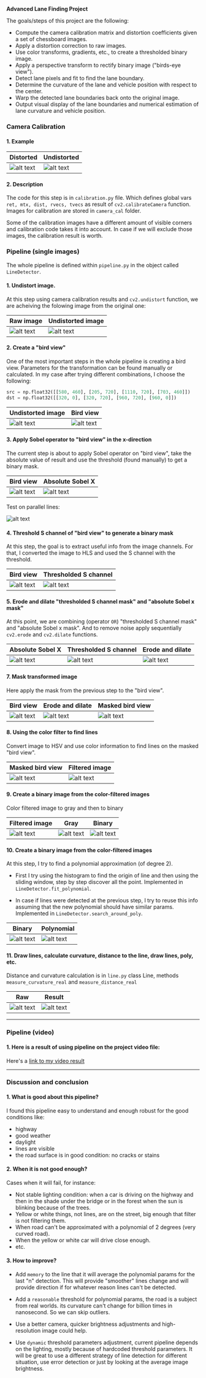 **Advanced Lane Finding Project**

The goals/steps of this project are the following:

* Compute the camera calibration matrix and distortion coefficients given a set of chessboard images.
* Apply a distortion correction to raw images.
* Use color transforms, gradients, etc., to create a thresholded binary image.
* Apply a perspective transform to rectify binary image ("birds-eye view").
* Detect lane pixels and fit to find the lane boundary.
* Determine the curvature of the lane and vehicle position with respect to the center.
* Warp the detected lane boundaries back onto the original image.
* Output visual display of the lane boundaries and numerical estimation of lane curvature and vehicle position.

[//]: # (Image References)

[distorted_img]: ./output_images/distorted.jpg "Distorted"
[undistorted_img]: ./output_images/undistorted.jpg "Undistorted"
[raw_image]: ./test_images/test3.jpg "Raw image"
[undistorted_image]: ./output_images/undistorted_image.jpg "Undistorted image"
[transformed_image]: ./output_images/transformed_image.jpg "Bird view"
[binary_output_sobel_x]: ./output_images/binary_output_sobel_x.jpg "Binary Sobel X"
[binary_s]: ./output_images/binary_s.jpg "Binary S channel"
[dilation]: ./output_images/dilation.jpg "Erode and Dilate"
[masked_transformed_image]: ./output_images/masked_transformed_image.jpg "Masked transformed image"
[filtered_image]: ./output_images/filtered_image.jpg "Color filtered image"
[gray]: ./output_images/gray.jpg "Gray"
[binary]: ./output_images/binary.jpg "Binary"
[out_image]: ./output_images/out_image.jpg "Output image"
[result]: ./output_images/result.jpg "Result"
[bird_view_straight_lines]: ./output_images/bird_view_straight_lines.jpg "Result"
[project_video]: ./output_images/project_video.mp4 "Project video"


### Camera Calibration

#### 1. Example

| Distorted  | Undistorted  |
|---|---|
| ![alt text][distorted_img]  | ![alt text][undistorted_img]  |

#### 2. Description

The code for this step is in `calibration.py` file. Which defines global vars `ret, mtx, dist, rvecs, tvecs` as result of `cv2.calibrateCamera` function. Images for calibration are stored in `camera_cal` folder. 

Some of the calibration images have a different amount of visible corners and calibration code takes it into account. In case if we will exclude those images, the calibration result is worth.

### Pipeline (single images)

The whole pipeline is defined within `pipeline.py` in the object called `LineDetector`.

#### 1. Undistort image.

At this step using camera calibration results and `cv2.undistort` function, we are acheiving the folowing image from the original one:

| Raw image  | Undistorted image  |
|---|---|
| ![alt text][raw_image]  | ![alt text][undistorted_image]  |

#### 2. Create a "bird view"

One of the most important steps in the whole pipeline is creating a bird view. Parameters for the transformation can be found manually or calculated. 
In my case after trying different combinations, I choose the following:

```python
src = np.float32([[580, 460], [205, 720], [1110, 720], [703, 460]])
dst = np.float32([[320, 0], [320, 720], [960, 720], [960, 0]])  
```

| Undistorted image  | Bird view |
|---|---|
| ![alt text][undistorted_image]  | ![alt text][transformed_image]  |

#### 3. Apply Sobel operator to "bird view" in the x-direction

The current step is about to apply Sobel operator on "bird view", take the absolute value of result and use the threshold (found manually) to get a binary mask.

| Bird view  | Absolute Sobel X |
|---|---|
| ![alt text][transformed_image]  | ![alt text][binary_output_sobel_x]  |

Test on parallel lines:

![alt text][bird_view_straight_lines]

#### 4. Threshold S channel of "bird view" to generate a binary mask

At this step, the goal is to extract useful info from the image channels. For that, I converted the image to HLS and used the S channel with the threshold.

| Bird view  | Thresholded S channel |
|---|---|
| ![alt text][transformed_image]  | ![alt text][binary_s]  |

#### 5. Erode and dilate "thresholded S channel mask" and "absolute Sobel x mask" 

At this point, we are combining (operator `OR`) "thresholded S channel mask" and "absolute Sobel x mask". 
And to remove noise apply sequentially `cv2.erode` and `cv2.dilate` functions.

| Absolute Sobel X | Thresholded S channel | Erode and dilate |
|---|---|---|
| ![alt text][binary_output_sobel_x]  | ![alt text][binary_s]  | ![alt text][dilation]  |

#### 7. Mask transformed image

Here apply the mask from the previous step to the "bird view".

| Bird view | Erode and dilate | Masked bird view |
|---|---|---|
| ![alt text][transformed_image]  | ![alt text][dilation]  | ![alt text][masked_transformed_image]  |


#### 8. Using the color filter to find lines

Convert image to HSV and use color information to find lines on the masked "bird view".

| Masked bird view | Filtered image |
|---|---|
| ![alt text][masked_transformed_image]  | ![alt text][filtered_image]  |



#### 9. Create a binary image from the color-filtered images

Color filtered image to gray and then to binary

| Filtered image | Gray | Binary |
|---|---|---|
| ![alt text][filtered_image]  | ![alt text][gray]  | ![alt text][binary] |


#### 10. Create a binary image from the color-filtered images

At this step, I try to find a polynomial approximation (of degree 2).

- First I try using the histogram to find the origin of line and then using the sliding window, step by step discover all the point.
Implemented in `LineDetector.fit_polynomial`.

- In case if lines were detected at the previous step, I try to reuse this info assuming that the new polynomial should have similar params.
Implemented in `LineDetector.search_around_poly`.


| Binary | Polynomial |
|---|---|
| ![alt text][binary]  | ![alt text][out_image]  |

#### 11. Draw lines, calculate curvature, distance to the line, draw lines, poly, etc.

Distance and curvature calculation is in `line.py` class Line, methods `measure_curvature_real` and `measure_distance_real` 

| Raw | Result |
|---|---|
| ![alt text][raw_image]  | ![alt text][result]  |

---

### Pipeline (video)

#### 1. Here is a result of using pipeline on the project video file:

Here's a [link to my video result](./output_images/project_video.mp4)

---

### Discussion and conclusion

#### 1. What is good about this pipeline?

I found this pipeline easy to understand and enough robust for the good conditions like: 

- highway 
- good weather 
- daylight 
- lines are visible
- the road surface is in good condition: no cracks or stains 

#### 2. When it is not good enough? 

Cases when it will fail, for instance:

- Not stable lighting condition: when a car is driving on the highway and then in the shade under the bridge or in the forest when the sun is blinking because of the trees.
- Yellow or white things, not lines, are on the street, big enough that filter is not filtering them.
- When road can't be approximated with a polynomial of 2 degrees (very curved road).
- When the yellow or white car will drive close enough.
- etc.

 #### 3. How to improve?
 
 - Add `memory` to the line that it will average the polynomial params for the last "n" detection. 
 This will provide "smoother" lines change and will provide direction if for whatever reason lines can't be detected.
 
 - Add a `reasonable` threshold for polynomial params, the road is a subject from real worlds. its curvature can't change for billion times in nanosecond. So we can skip outliers.
 
 - Use a better camera, quicker brightness adjustments and high-resolution image could help.
 
 - Use `dynamic` threshold parameters adjustment, current pipeline depends on the lighting, mostly because of hardcoded threshold parameters. 
 It will be great to use a different strategy of line detection for different situation, use error detection or just by looking at the average image brightness.
